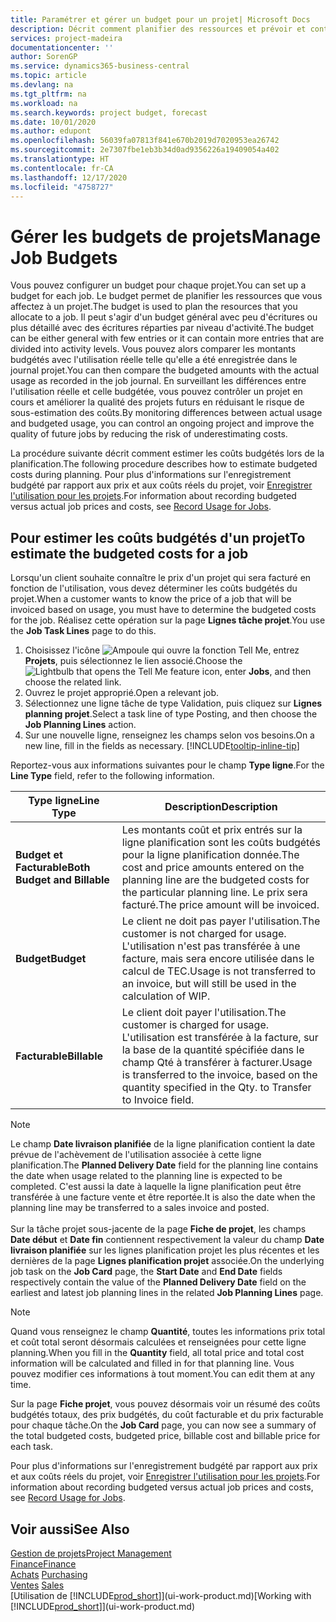 ```yaml
---
title: Paramétrer et gérer un budget pour un projet| Microsoft Docs
description: Décrit comment planifier des ressources et prévoir et contrôler les coûts d'un projet en définissant un budget pour chaque projet.
services: project-madeira
documentationcenter: ''
author: SorenGP
ms.service: dynamics365-business-central
ms.topic: article
ms.devlang: na
ms.tgt_pltfrm: na
ms.workload: na
ms.search.keywords: project budget, forecast
ms.date: 10/01/2020
ms.author: edupont
ms.openlocfilehash: 56039fa07813f841e670b2019d7020953ea26742
ms.sourcegitcommit: 2e7307fbe1eb3b34d0ad9356226a19409054a402
ms.translationtype: HT
ms.contentlocale: fr-CA
ms.lasthandoff: 12/17/2020
ms.locfileid: "4758727"
---
```

# <a name="manage-job-budgets"></a><span data-ttu-id="04343-103">Gérer les budgets de projets</span><span class="sxs-lookup"><span data-stu-id="04343-103">Manage Job Budgets</span></span>
<span data-ttu-id="04343-104">Vous pouvez configurer un budget pour chaque projet.</span><span class="sxs-lookup"><span data-stu-id="04343-104">You can set up a budget for each job.</span></span> <span data-ttu-id="04343-105">Le budget permet de planifier les ressources que vous affectez à un projet.</span><span class="sxs-lookup"><span data-stu-id="04343-105">The budget is used to plan the resources that you allocate to a job.</span></span> <span data-ttu-id="04343-106">Il peut s'agir d'un budget général avec peu d'écritures ou plus détaillé avec des écritures réparties par niveau d'activité.</span><span class="sxs-lookup"><span data-stu-id="04343-106">The budget can be either general with few entries or it can contain more entries that are divided into activity levels.</span></span> <span data-ttu-id="04343-107">Vous pouvez alors comparer les montants budgétés avec l'utilisation réelle telle qu'elle a été enregistrée dans le journal projet.</span><span class="sxs-lookup"><span data-stu-id="04343-107">You can then compare the budgeted amounts with the actual usage as recorded in the job journal.</span></span> <span data-ttu-id="04343-108">En surveillant les différences entre l'utilisation réelle et celle budgétée, vous pouvez contrôler un projet en cours et améliorer la qualité des projets futurs en réduisant le risque de sous-estimation des coûts.</span><span class="sxs-lookup"><span data-stu-id="04343-108">By monitoring differences between actual usage and budgeted usage, you can control an ongoing project and improve the quality of future jobs by reducing the risk of underestimating costs.</span></span>

<span data-ttu-id="04343-109">La procédure suivante décrit comment estimer les coûts budgétés lors de la planification.</span><span class="sxs-lookup"><span data-stu-id="04343-109">The following procedure describes how to estimate budgeted costs during planning.</span></span> <span data-ttu-id="04343-110">Pour plus d'informations sur l'enregistrement budgété par rapport aux prix et aux coûts réels du projet, voir [Enregistrer l'utilisation pour les projets](projects-how-record-job-usage.md).</span><span class="sxs-lookup"><span data-stu-id="04343-110">For information about recording budgeted versus actual job prices and costs, see [Record Usage for Jobs](projects-how-record-job-usage.md).</span></span>  

## <a name="to-estimate-the-budgeted-costs-for-a-job"></a><a name="JobBudgetCosts"></a> <span data-ttu-id="04343-111">Pour estimer les coûts budgétés d'un projet</span><span class="sxs-lookup"><span data-stu-id="04343-111">To estimate the budgeted costs for a job</span></span>
<span data-ttu-id="04343-112">Lorsqu'un client souhaite connaître le prix d'un projet qui sera facturé en fonction de l'utilisation, vous devez déterminer les coûts budgétés du projet.</span><span class="sxs-lookup"><span data-stu-id="04343-112">When a customer wants to know the price of a job that will be invoiced based on usage, you must have to determine the budgeted costs for the job.</span></span> <span data-ttu-id="04343-113">Réalisez cette opération sur la page **Lignes tâche projet**.</span><span class="sxs-lookup"><span data-stu-id="04343-113">You use the **Job Task Lines** page to do this.</span></span>

1. <span data-ttu-id="04343-114">Choisissez l'icône ![Ampoule qui ouvre la fonction Tell Me](media/ui-search/search_small.png "Dites-moi ce que vous voulez faire"), entrez **Projets**, puis sélectionnez le lien associé.</span><span class="sxs-lookup"><span data-stu-id="04343-114">Choose the ![Lightbulb that opens the Tell Me feature](media/ui-search/search_small.png "Tell me what you want to do") icon, enter **Jobs**, and then choose the related link.</span></span>  
2. <span data-ttu-id="04343-115">Ouvrez le projet approprié.</span><span class="sxs-lookup"><span data-stu-id="04343-115">Open a relevant job.</span></span>
3. <span data-ttu-id="04343-116">Sélectionnez une ligne tâche de type Validation, puis cliquez sur **Lignes planning projet**.</span><span class="sxs-lookup"><span data-stu-id="04343-116">Select a task line of type Posting, and then choose the **Job Planning Lines** action.</span></span>
4. <span data-ttu-id="04343-117">Sur une nouvelle ligne, renseignez les champs selon vos besoins.</span><span class="sxs-lookup"><span data-stu-id="04343-117">On a new line, fill in the fields as necessary.</span></span> [!INCLUDE[tooltip-inline-tip](includes/tooltip-inline-tip_md.md)]   

<span data-ttu-id="04343-118">Reportez-vous aux informations suivantes pour le champ **Type ligne**.</span><span class="sxs-lookup"><span data-stu-id="04343-118">For the **Line Type** field, refer to the following information.</span></span>  

| <span data-ttu-id="04343-119">Type ligne</span><span class="sxs-lookup"><span data-stu-id="04343-119">Line Type</span></span> | <span data-ttu-id="04343-120">Description</span><span class="sxs-lookup"><span data-stu-id="04343-120">Description</span></span> |
| --- | --- |
| <span data-ttu-id="04343-121">**Budget et Facturable**</span><span class="sxs-lookup"><span data-stu-id="04343-121">**Both Budget and Billable**</span></span> |<span data-ttu-id="04343-122">Les montants coût et prix entrés sur la ligne planification sont les coûts budgétés pour la ligne planification donnée.</span><span class="sxs-lookup"><span data-stu-id="04343-122">The cost and price amounts entered on the planning line are the budgeted costs for the particular planning line.</span></span> <span data-ttu-id="04343-123">Le prix sera facturé.</span><span class="sxs-lookup"><span data-stu-id="04343-123">The price amount will be invoiced.</span></span> |
| <span data-ttu-id="04343-124">**Budget**</span><span class="sxs-lookup"><span data-stu-id="04343-124">**Budget**</span></span> |<span data-ttu-id="04343-125">Le client ne doit pas payer l'utilisation.</span><span class="sxs-lookup"><span data-stu-id="04343-125">The customer is not charged for usage.</span></span> <span data-ttu-id="04343-126">L'utilisation n'est pas transférée à une facture, mais sera encore utilisée dans le calcul de TEC.</span><span class="sxs-lookup"><span data-stu-id="04343-126">Usage is not transferred to an invoice, but will still be used in the calculation of WIP.</span></span> |
| <span data-ttu-id="04343-127">**Facturable**</span><span class="sxs-lookup"><span data-stu-id="04343-127">**Billable**</span></span> |<span data-ttu-id="04343-128">Le client doit payer l'utilisation.</span><span class="sxs-lookup"><span data-stu-id="04343-128">The customer is charged for usage.</span></span> <span data-ttu-id="04343-129">L'utilisation est transférée à la facture, sur la base de la quantité spécifiée dans le champ Qté à transférer à facturer.</span><span class="sxs-lookup"><span data-stu-id="04343-129">Usage is transferred to the invoice, based on the quantity specified in the Qty. to Transfer to Invoice field.</span></span> |

> [!NOTE]  
> <span data-ttu-id="04343-130">Le champ **Date livraison planifiée** de la ligne planification contient la date prévue de l'achèvement de l'utilisation associée à cette ligne planification.</span><span class="sxs-lookup"><span data-stu-id="04343-130">The **Planned Delivery Date** field for the planning line contains the date when usage related to the planning line is expected to be completed.</span></span> <span data-ttu-id="04343-131">C'est aussi la date à laquelle la ligne planification peut être transférée à une facture vente et être reportée.</span><span class="sxs-lookup"><span data-stu-id="04343-131">It is also the date when the planning line may be transferred to a sales invoice and posted.</span></span> <br /><br /> <span data-ttu-id="04343-132">Sur la tâche projet sous-jacente de la page **Fiche de projet**, les champs **Date début** et **Date fin** contiennent respectivement la valeur du champ **Date livraison planifiée** sur les lignes planification projet les plus récentes et les dernières de la page **Lignes planification projet** associée.</span><span class="sxs-lookup"><span data-stu-id="04343-132">On the underlying job task on the **Job Card** page, the **Start Date** and **End Date** fields respectively contain the value of the **Planned Delivery Date** field on the earliest and latest job planning lines in the related **Job Planning Lines** page.</span></span>

> [!NOTE]  
>   <span data-ttu-id="04343-133">Quand vous renseignez le champ **Quantité**, toutes les informations prix total et coût total seront désormais calculées et renseignées pour cette ligne planning.</span><span class="sxs-lookup"><span data-stu-id="04343-133">When you fill in the **Quantity** field, all total price and total cost information will be calculated and filled in for that planning line.</span></span> <span data-ttu-id="04343-134">Vous pouvez modifier ces informations à tout moment.</span><span class="sxs-lookup"><span data-stu-id="04343-134">You can edit them at any time.</span></span>

<span data-ttu-id="04343-135">Sur la page **Fiche projet**, vous pouvez désormais voir un résumé des coûts budgétés totaux, des prix budgétés, du coût facturable et du prix facturable pour chaque tâche.</span><span class="sxs-lookup"><span data-stu-id="04343-135">On the **Job Card** page, you can now see a summary of the total budgeted costs, budgeted price, billable cost and billable price for each task.</span></span>

<span data-ttu-id="04343-136">Pour plus d'informations sur l'enregistrement budgété par rapport aux prix et aux coûts réels du projet, voir [Enregistrer l'utilisation pour les projets](projects-how-record-job-usage.md).</span><span class="sxs-lookup"><span data-stu-id="04343-136">For information about recording budgeted versus actual job prices and costs, see [Record Usage for Jobs](projects-how-record-job-usage.md).</span></span>

## <a name="see-also"></a><span data-ttu-id="04343-137">Voir aussi</span><span class="sxs-lookup"><span data-stu-id="04343-137">See Also</span></span>
[<span data-ttu-id="04343-138">Gestion de projets</span><span class="sxs-lookup"><span data-stu-id="04343-138">Project Management</span></span>](projects-manage-projects.md)  
[<span data-ttu-id="04343-139">Finance</span><span class="sxs-lookup"><span data-stu-id="04343-139">Finance</span></span>](finance.md)  
<span data-ttu-id="04343-140">[Achats](purchasing-manage-purchasing.md)       </span><span class="sxs-lookup"><span data-stu-id="04343-140">[Purchasing](purchasing-manage-purchasing.md)       </span></span>  
<span data-ttu-id="04343-141">[Ventes](sales-manage-sales.md)    </span><span class="sxs-lookup"><span data-stu-id="04343-141">[Sales](sales-manage-sales.md)    </span></span>  
<span data-ttu-id="04343-142">[Utilisation de [!INCLUDE[prod_short](includes/prod_short.md)]](ui-work-product.md)</span><span class="sxs-lookup"><span data-stu-id="04343-142">[Working with [!INCLUDE[prod_short](includes/prod_short.md)]](ui-work-product.md)</span></span>  
